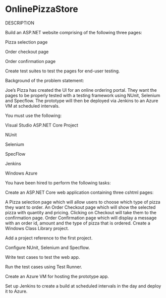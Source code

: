 # OnlinePizzaStore

DESCRIPTION

Build an ASP.NET website comprising of the following three pages:

Pizza selection page 

Order checkout page

Order confirmation page 

Create test suites to test the pages for end-user testing. 

Background of the problem statement:

Joe’s Pizza has created the UI for an online ordering portal. They want the pages to be properly tested with a testing framework using NUnit, Selenium and Specflow. The prototype will then be deployed via Jenkins to an Azure VM at scheduled intervals.

You must use the following:

Visual Studio ASP.NET Core Project

NUnit 

Selenium

SpecFlow

Jenkins

Windows Azure

You have been hired to perform the following tasks:

Create an ASP.NET Core web application containing three cshtml pages:

A Pizza selection page which will allow users to choose which type of pizza they want to order.
An Order Checkout page which will show the selected pizza with quantity and pricing. Clicking on Checkout will take them to the confirmation page.
Order Confirmation page which will display a message with an order id, amount and the type of pizza that is ordered.
Create a Windows Class Library project.

Add a project reference to the first project.

Configure NUnit, Selenium and Specflow.

Write test cases to test the web app.

Run the test cases using Test Runner.

Create an Azure VM for hosting the prototype app.

Set up Jenkins to create a build at scheduled intervals in the day and deploy it to Azure.




